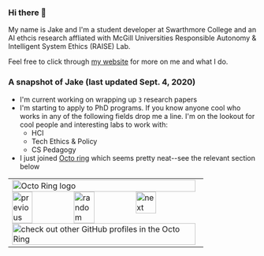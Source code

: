 ### Hi there 👋
My name is Jake and I'm a student developer at Swarthmore College and an AI ethcis research affliated with McGill Universities Responsible Autonomy & Intelligent System Ethics (RAISE) Lab. 

Feel free to click through [my website](jakec007.github.io) for more on me and what I do. 

### A snapshot of Jake (last updated Sept. 4, 2020)
- I'm current working on wrapping up `3` research papers
- I'm starting to apply to PhD programs. If you know anyone cool who works in any of the following fields drop me a line. I'm on the lookout for cool people and interesting labs to work with:
  * HCI
  * Tech Ethics & Policy 
  * CS Pedagogy
- I just joined [Octo ring](https://octo-ring.com/) which seems pretty neat--see the relevant section below
  

<!--
**JakeC007/JakeC007** is a ✨ _special_ ✨ repository because its `README.md` (this file) appears on your GitHub profile.

Here are some ideas to get you started:

- 🔭 I’m currently working on ...
- 🌱 I’m currently learning ...
- 👯 I’m looking to collaborate on ...
- 🤔 I’m looking for help with ...
- 💬 Ask me about ...
- 📫 How to reach me: ...
- 😄 Pronouns: ...
- ⚡ Fun fact: ...
-->


<table><tbody><tr><td><a href="https://octo-ring.com/"><img src="https://octo-ring.com/static/img/widget/top.png" width="99%" alt="Octo Ring logo" align="top"></a><br><a href="https://octo-ring.com/p/JakeC007/prev"><img src="https://octo-ring.com/static/img/widget/prev.png" width="33%" alt="previous" align="top" title="previous profile"></a><a href="https://octo-ring.com/p/JakeC007/random"><img src="https://octo-ring.com/static/img/widget/random.png" width="33%" alt="random" align="top" title="random profile"></a><a href="https://octo-ring.com/p/JakeC007/next"><img src="https://octo-ring.com/static/img/widget/next.png" width="33%" alt="next" align="top" title="next profile"></a><br><a href="https://octo-ring.com/"><img src="https://octo-ring.com/static/img/widget/bottom.png" width="99%" alt="check out other GitHub profiles in the Octo Ring" align="top"></a></td></tr></tbody></table>
